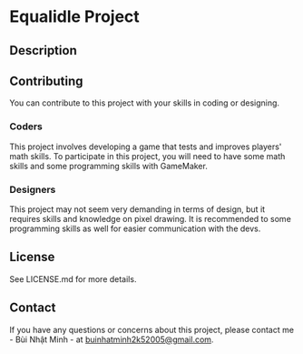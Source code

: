 # Equalidle Project

## Description


## Contributing

You can contribute to this project with your skills in coding or designing.

### Coders

This project involves developing a game that tests and improves players' math skills. To participate in this project, you will need to have some math skills and some programming skills with GameMaker.

### Designers

This project may not seem very demanding in terms of design, but it requires skills and knowledge on pixel drawing. It is recommended to some programming skills as well for easier communication with the devs.

## License

See LICENSE.md for more details.

## Contact

If you have any questions or concerns about this project, please contact me - Bùi Nhật Minh - at buinhatminh2k52005@gmail.com.
